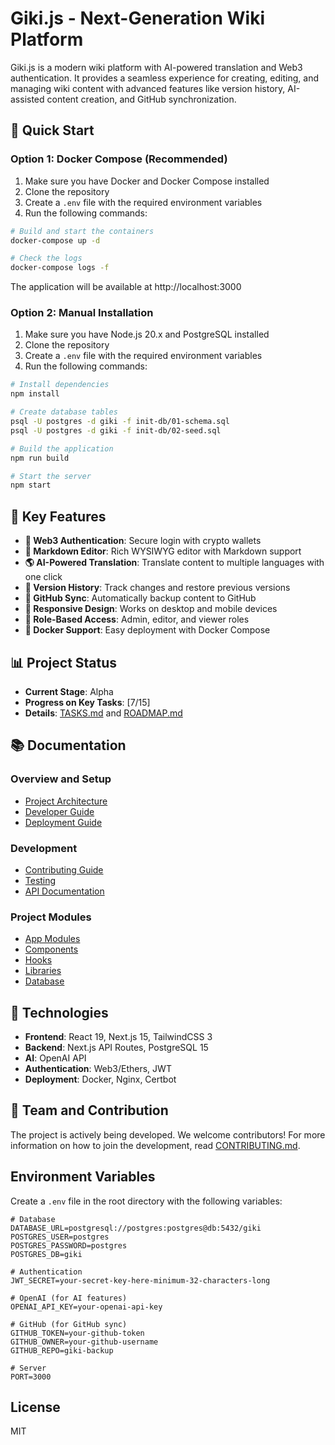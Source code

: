 # Giki.js - Next-Generation Wiki Platform

Giki.js is a modern wiki platform with AI-powered translation and Web3 authentication. It provides a seamless experience for creating, editing, and managing wiki content with advanced features like version history, AI-assisted content creation, and GitHub synchronization.

## 🚀 Quick Start

### Option 1: Docker Compose (Recommended)

1. Make sure you have Docker and Docker Compose installed
2. Clone the repository
3. Create a `.env` file with the required environment variables
4. Run the following commands:

```bash
# Build and start the containers
docker-compose up -d

# Check the logs
docker-compose logs -f
```

The application will be available at http://localhost:3000

### Option 2: Manual Installation

1. Make sure you have Node.js 20.x and PostgreSQL installed
2. Clone the repository
3. Create a `.env` file with the required environment variables
4. Run the following commands:

```bash
# Install dependencies
npm install

# Create database tables
psql -U postgres -d giki -f init-db/01-schema.sql
psql -U postgres -d giki -f init-db/02-seed.sql

# Build the application
npm run build

# Start the server
npm start
```

## 🧩 Key Features

- **🔐 Web3 Authentication**: Secure login with crypto wallets
- **📝 Markdown Editor**: Rich WYSIWYG editor with Markdown support
- **🌎 AI-Powered Translation**: Translate content to multiple languages with one click
- **📜 Version History**: Track changes and restore previous versions
- **🔄 GitHub Sync**: Automatically backup content to GitHub
- **📱 Responsive Design**: Works on desktop and mobile devices
- **👮 Role-Based Access**: Admin, editor, and viewer roles
- **🐳 Docker Support**: Easy deployment with Docker Compose

## 📊 Project Status

- **Current Stage**: Alpha
- **Progress on Key Tasks**: [7/15]
- **Details**: [TASKS.md](./TASKS.md) and [ROADMAP.md](./ROADMAP.md)

## 📚 Documentation

### Overview and Setup
- [Project Architecture](./ARCHITECTURE.md)
- [Developer Guide](./DEVELOPMENT.md)
- [Deployment Guide](./docs/DEPLOY.md)

### Development
- [Contributing Guide](./CONTRIBUTING.md)
- [Testing](./docs/TESTING.md)
- [API Documentation](./docs/API.md)

### Project Modules
- [App Modules](./app/README.md)
- [Components](./components/README.md)
- [Hooks](./hooks/README.md)
- [Libraries](./lib/README.md)
- [Database](./init-db/README.md)

## 🔧 Technologies

- **Frontend**: React 19, Next.js 15, TailwindCSS 3
- **Backend**: Next.js API Routes, PostgreSQL 15
- **AI**: OpenAI API
- **Authentication**: Web3/Ethers, JWT
- **Deployment**: Docker, Nginx, Certbot

## 👥 Team and Contribution

The project is actively being developed. We welcome contributors! For more information on how to join the development, read [CONTRIBUTING.md](./CONTRIBUTING.md).

## Environment Variables

Create a `.env` file in the root directory with the following variables:

```env
# Database
DATABASE_URL=postgresql://postgres:postgres@db:5432/giki
POSTGRES_USER=postgres
POSTGRES_PASSWORD=postgres
POSTGRES_DB=giki

# Authentication
JWT_SECRET=your-secret-key-here-minimum-32-characters-long

# OpenAI (for AI features)
OPENAI_API_KEY=your-openai-api-key

# GitHub (for GitHub sync)
GITHUB_TOKEN=your-github-token
GITHUB_OWNER=your-github-username
GITHUB_REPO=giki-backup

# Server
PORT=3000
```

## License

MIT

